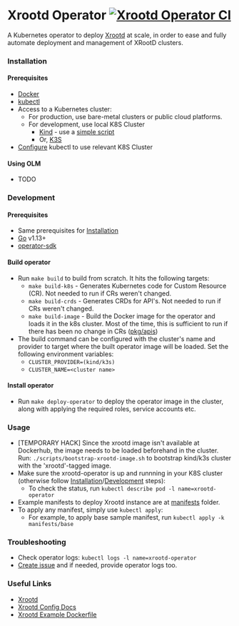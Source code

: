 # Xrootd Operator [![Xrootd Operator CI](https://github.com/shivanshs9/xrootd-operator/workflows/Xrootd%20operator%20CI/badge.svg)](https://github.com/shivanshs9/xrootd-operator/actions?query=workflow%3A"Xrootd+operator+CI")

A Kubernetes operator to deploy [Xrootd](https://github.com/xrootd/xrootd) at scale, in order to ease and fully automate deployment and management of XRootD clusters.

### Installation

#### Prerequisites

- [Docker](https://docs.docker.com/get-docker/)
- [kubectl](https://kubernetes.io/docs/tasks/tools/install-kubectl/)
- Access to a Kubernetes cluster:
  - For production, use bare-metal clusters or public cloud platforms.
  - For development, use local K8S Cluster
    - [Kind](https://kind.sigs.k8s.io/) - use a [simple script](https://github.com/k8s-school/kind-travis-ci/blob/master/k8s-create.sh)
    - Or, [K3S](https://k3s.io/)
- [Configure](https://success.docker.com/article/how-to-use-kubectl-to-manage-multiple-kubernetes-clusters) kubectl to use relevant K8S Cluster

#### Using OLM

- TODO

### Development

#### Prerequisites

- Same prerequisites for [Installation](#Installation)
- [Go](https://golang.org/doc/install) v1.13+
- [operator-sdk](https://sdk.operatorframework.io/docs/install-operator-sdk/)

#### Build operator

- Run `make build` to build from scratch. It hits the following targets:
  - `make build-k8s` - Generates Kubernetes code for Custom Resource (CR). Not needed to run if CRs weren't changed.
  - `make build-crds` - Generates CRDs for API's. Not needed to run if CRs weren't changed.
  - `make build-image` - Build the Docker image for the operator and loads it in the k8s cluster. Most of the time, this is sufficient to run if there has been no change in CRs ([pkg/apis](pkg/apis))
- The build command can be configured with the cluster's name and provider to target where the built operator image will be loaded. Set the following environment variables:
  - `CLUSTER_PROVIDER=(kind/k3s)`
  - `CLUSTER_NAME=<cluster name>`

#### Install operator

- Run `make deploy-operator` to deploy the operator image in the cluster, along with applying the required roles, service accounts etc.

### Usage

- [TEMPORARY HACK] Since the xrootd image isn't available at Dockerhub, the image needs to be loaded beforehand in the cluster. Run: `./scripts/bootstrap-xrootd-image.sh` to bootstrap kind/k3s cluster with the 'xrootd'-tagged image.
- Make sure the xrootd-operator is up and runnning in your K8S cluster (otherwise follow [Installation](Installation)/[Development](Development) steps):
  - To check the status, run `kubectl describe pod -l name=xrootd-operator`
- Example manifests to deploy Xrootd instance are at [manifests](manifests) folder.
- To apply any manifest, simply use `kubectl apply`:
  - For example, to apply base sample manifest, run `kubectl apply -k manifests/base`

### Troubleshooting

- Check operator logs: `kubectl logs -l name=xrootd-operator`
- [Create issue](https://github.com/shivanshs9/xrootd-operator/issues/new/choose) and if needed, provide operator logs too.

### Useful Links

- [Xrootd](https://xrootd.slac.stanford.edu/index.html)
- [Xrootd Config Docs](https://xrootd.slac.stanford.edu/doc/dev50/xrd_config.htm)
- [Xrootd Example Dockerfile](https://github.com/lnielsen/xrootd-docker/blob/master/Dockerfile)
